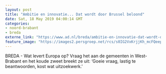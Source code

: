 ```yaml
---
layout: post
title: "Ambitie en innovatie... Dat wordt door Brussel beloond"
date: Sat, 18 May 2019 04:00:14 GMT
categories: 
- noord-brabant 
- breda 
externe_link: "https://www.ad.nl/breda/ambitie-en-innovatie-dat-wordt-door-brussel-beloond~a7ace4b7/"
feature_image: "https://images2.persgroep.net/rcs/s0IG2VxKrjjKh_mcFQeepd7utT0/diocontent/102292449/_fitwidth/400/?appId=21791a8992982cd8da851550a453bd7f&quality=0.7"
---
```


BREDA - Wat levert Europa op? Vraag het aan de gemeenten in West-Brabant en het koude zweet breekt ze uit: ‘Goeie vraag, lastig te beantwoorden, kost wat uitzoekwerk.’
